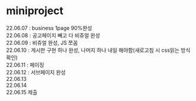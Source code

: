 # miniproject
22.06.07 : business 1page 90%완성 <br>
22.06.08 : 공고페이지 빼고 다 비쥬얼 완성 <br>
22.06.09 : 비쥬얼 완성, JS 쪼꼼<br>
22.06.10 : 게시판 구현 하나 완성, 나머지 하나 내일 해야함(새로고침 시 css읽는 방식 확인)<br>
22.06.11 : 페이징<br>
22.06.12 : 서브페이지 완성<br>
22.06.13<br>
22.06.14<br>
22.06.15 제출
